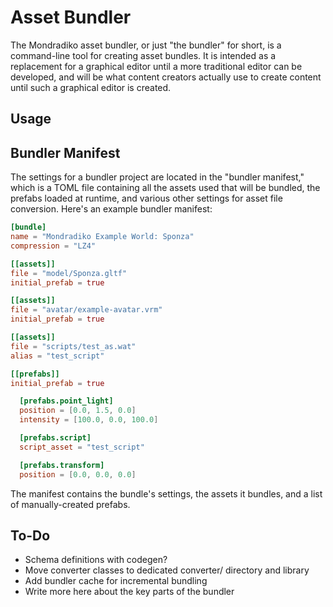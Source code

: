 # Asset Bundler

The Mondradiko asset bundler, or just "the bundler" for short, is a command-line
tool for creating asset bundles. It is intended as a replacement for a graphical
editor until a more traditional editor can be developed, and will be what
content creators actually use to create content until such a graphical editor
is created.

## Usage

## Bundler Manifest

The settings for a bundler project are located in the "bundler manifest," which
is a TOML file containing all the assets used that will be bundled, the prefabs
loaded at runtime, and various other settings for asset file conversion. Here's
an example bundler manifest:

```toml
[bundle]
name = "Mondradiko Example World: Sponza"
compression = "LZ4"

[[assets]]
file = "model/Sponza.gltf"
initial_prefab = true

[[assets]]
file = "avatar/example-avatar.vrm"
initial_prefab = true

[[assets]]
file = "scripts/test_as.wat"
alias = "test_script"

[[prefabs]]
initial_prefab = true

  [prefabs.point_light]
  position = [0.0, 1.5, 0.0]
  intensity = [100.0, 0.0, 100.0]

  [prefabs.script]
  script_asset = "test_script"

  [prefabs.transform]
  position = [0.0, 0.0, 0.0]
```

The manifest contains the bundle's settings, the assets it bundles, and a list
of manually-created prefabs.

## To-Do

- Schema definitions with codegen?
- Move converter classes to dedicated converter/ directory and library
- Add bundler cache for incremental bundling
- Write more here about the key parts of the bundler
